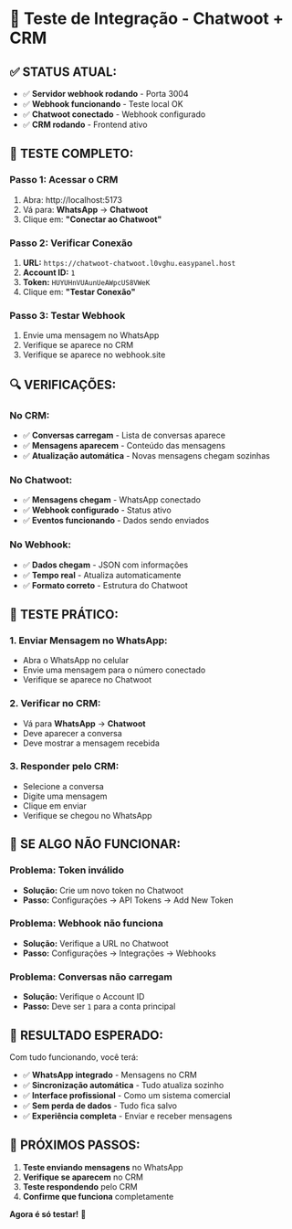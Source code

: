 # 🧪 Teste de Integração - Chatwoot + CRM

## ✅ **STATUS ATUAL:**
- ✅ **Servidor webhook rodando** - Porta 3004
- ✅ **Webhook funcionando** - Teste local OK
- ✅ **Chatwoot conectado** - Webhook configurado
- ✅ **CRM rodando** - Frontend ativo

## 🚀 **TESTE COMPLETO:**

### **Passo 1: Acessar o CRM**
1. Abra: http://localhost:5173
2. Vá para: **WhatsApp** → **Chatwoot**
3. Clique em: **"Conectar ao Chatwoot"**

### **Passo 2: Verificar Conexão**
1. **URL:** `https://chatwoot-chatwoot.l0vghu.easypanel.host`
2. **Account ID:** `1`
3. **Token:** `HUYUHnVUAunUeAWpcUS8VWeK`
4. Clique em: **"Testar Conexão"**

### **Passo 3: Testar Webhook**
1. Envie uma mensagem no WhatsApp
2. Verifique se aparece no CRM
3. Verifique se aparece no webhook.site

## 🔍 **VERIFICAÇÕES:**

### **No CRM:**
- ✅ **Conversas carregam** - Lista de conversas aparece
- ✅ **Mensagens aparecem** - Conteúdo das mensagens
- ✅ **Atualização automática** - Novas mensagens chegam sozinhas

### **No Chatwoot:**
- ✅ **Mensagens chegam** - WhatsApp conectado
- ✅ **Webhook configurado** - Status ativo
- ✅ **Eventos funcionando** - Dados sendo enviados

### **No Webhook:**
- ✅ **Dados chegam** - JSON com informações
- ✅ **Tempo real** - Atualiza automaticamente
- ✅ **Formato correto** - Estrutura do Chatwoot

## 🎯 **TESTE PRÁTICO:**

### **1. Enviar Mensagem no WhatsApp:**
- Abra o WhatsApp no celular
- Envie uma mensagem para o número conectado
- Verifique se aparece no Chatwoot

### **2. Verificar no CRM:**
- Vá para **WhatsApp** → **Chatwoot**
- Deve aparecer a conversa
- Deve mostrar a mensagem recebida

### **3. Responder pelo CRM:**
- Selecione a conversa
- Digite uma mensagem
- Clique em enviar
- Verifique se chegou no WhatsApp

## 🚨 **SE ALGO NÃO FUNCIONAR:**

### **Problema: Token inválido**
- **Solução:** Crie um novo token no Chatwoot
- **Passo:** Configurações → API Tokens → Add New Token

### **Problema: Webhook não funciona**
- **Solução:** Verifique a URL no Chatwoot
- **Passo:** Configurações → Integrações → Webhooks

### **Problema: Conversas não carregam**
- **Solução:** Verifique o Account ID
- **Passo:** Deve ser `1` para a conta principal

## 🎉 **RESULTADO ESPERADO:**

Com tudo funcionando, você terá:
- ✅ **WhatsApp integrado** - Mensagens no CRM
- ✅ **Sincronização automática** - Tudo atualiza sozinho
- ✅ **Interface profissional** - Como um sistema comercial
- ✅ **Sem perda de dados** - Tudo fica salvo
- ✅ **Experiência completa** - Enviar e receber mensagens

## 🚀 **PRÓXIMOS PASSOS:**

1. **Teste enviando mensagens** no WhatsApp
2. **Verifique se aparecem** no CRM
3. **Teste respondendo** pelo CRM
4. **Confirme que funciona** completamente

**Agora é só testar!** 🚀

